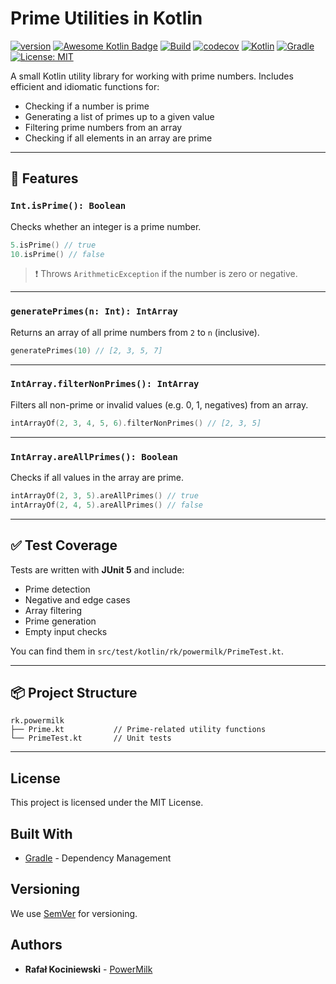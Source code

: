 # Prime Utilities in Kotlin

[![version](https://img.shields.io/badge/version-1.0.12-yellow.svg)](https://semver.org)
[![Awesome Kotlin Badge](https://kotlin.link/awesome-kotlin.svg)](https://github.com/KotlinBy/awesome-kotlin)
[![Build](https://github.com/rkociniewski/prime-checker/actions/workflows/main.yml/badge.svg)](https://github.com/rkociniewski/prime-checker/actions/workflows/main.yml)
[![codecov](https://codecov.io/gh/rkociniewski/prime-checker/branch/main/graph/badge.svg)](https://codecov.io/gh/rkociniewski/prime-checker)
[![Kotlin](https://img.shields.io/badge/Kotlin-2.20-blueviolet?logo=kotlin)](https://kotlinlang.org/)
[![Gradle](https://img.shields.io/badge/Gradle-9.10-blue?logo=gradle)](https://gradle.org/)
[![License: MIT](https://img.shields.io/badge/License-MIT-greem.svg)](https://opensource.org/licenses/MIT)

A small Kotlin utility library for working with prime numbers. Includes efficient and idiomatic functions for:

- Checking if a number is prime
- Generating a list of primes up to a given value
- Filtering prime numbers from an array
- Checking if all elements in an array are prime

---

## 🔧 Features

### `Int.isPrime(): Boolean`

Checks whether an integer is a prime number.

```kotlin
5.isPrime() // true
10.isPrime() // false
````

> ❗ Throws `ArithmeticException` if the number is zero or negative.

---

### `generatePrimes(n: Int): IntArray`

Returns an array of all prime numbers from `2` to `n` (inclusive).

```kotlin
generatePrimes(10) // [2, 3, 5, 7]
```

---

### `IntArray.filterNonPrimes(): IntArray`

Filters all non-prime or invalid values (e.g. 0, 1, negatives) from an array.

```kotlin
intArrayOf(2, 3, 4, 5, 6).filterNonPrimes() // [2, 3, 5]
```

---

### `IntArray.areAllPrimes(): Boolean`

Checks if all values in the array are prime.

```kotlin
intArrayOf(2, 3, 5).areAllPrimes() // true
intArrayOf(2, 4, 5).areAllPrimes() // false
```

---

## ✅ Test Coverage

Tests are written with **JUnit 5** and include:

* Prime detection
* Negative and edge cases
* Array filtering
* Prime generation
* Empty input checks

You can find them in `src/test/kotlin/rk/powermilk/PrimeTest.kt`.

---

## 📦 Project Structure

```
rk.powermilk
├── Prime.kt           // Prime-related utility functions
└── PrimeTest.kt       // Unit tests
```

---

## License

This project is licensed under the MIT License.

## Built With

* [Gradle](https://gradle.org/) - Dependency Management

## Versioning

We use [SemVer](http://semver.org/) for versioning.

## Authors

* **Rafał Kociniewski** - [PowerMilk](https://github.com/rkociniewski)
